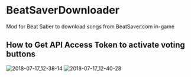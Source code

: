# BeatSaverDownloader
Mod for Beat Saber to download songs from BeatSaver.com in-game

## How to Get API Access Token to activate voting buttons
![2018-07-17_12-38-14](https://user-images.githubusercontent.com/18101504/42798676-f960259e-89be-11e8-84be-2b71806f62c5.png)
![2018-07-17_12-40-28](https://user-images.githubusercontent.com/18101504/42798677-f9b04e48-89be-11e8-8e40-9b807ef46116.png)
